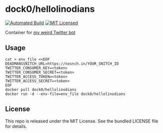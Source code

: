 dock0/hellolinodians
=======

[![Automated Build](http://img.shields.io/badge/automated-build-green.svg)](https://registry.hub.docker.com/u/dock0/hellolinodians/)
[![MIT Licensed](http://img.shields.io/badge/license-MIT-green.svg)](https://tldrlegal.com/license/mit-license)

Container for [my weird Twitter bot](https://github.com/akerl/hellolinodians)

## Usage

```
cat > env_file <<EOF
DEADMANSSNITCH_URL=https://nosnch.in/YOUR_SNITCH_ID
TWITTER_CONSUMER_KEY=<token>
TWITTER_CONSUMER_SECRET=<token>
TWITTER_ACCESS_TOKEN=<token>
TWITTER_ACCESS_SECRET=<token>
EOF
docker pull dock0/hellolinodians
docker run -d --env-file=env_file dock0/hellolinodians
```

## License

This repo is released under the MIT License. See the bundled LICENSE file for details.

